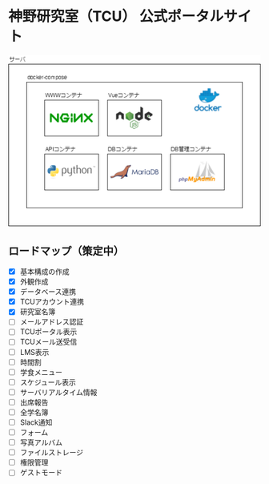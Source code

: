 # 神野研究室（TCU） 公式ポータルサイト

![](meta/bWYt3CEO52AOZ6sG-image-1650103552700.png)

## ロードマップ（策定中）

- [x] 基本構成の作成
- [x] 外観作成
- [x] データベース連携
- [x] TCUアカウント連携
- [x] 研究室名簿
- [ ] メールアドレス認証
- [ ] TCUポータル表示
- [ ] TCUメール送受信
- [ ] LMS表示
- [ ] 時間割
- [ ] 学食メニュー
- [ ] スケジュール表示
- [ ] サーバリアルタイム情報
- [ ] 出席報告
- [ ] 全学名簿
- [ ] Slack通知
- [ ] フォーム
- [ ] 写真アルバム
- [ ] ファイルストレージ
- [ ] 権限管理
- [ ] ゲストモード